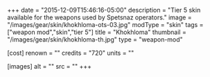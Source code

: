 +++
date = "2015-12-09T15:46:16-05:00"
description = "Tier 5 skin available for the weapons used by Spetsnaz operators."
image = "/images/gear/skin/khokhloma-ots-03.jpg"
modType = "skin"
tags = ["weapon mod","skin","tier 5"]
title = "Khokhloma"
thumbnail = "/images/gear/skin/khokhloma-th.jpg"
type = "weapon-mod"

[cost]
  renown = ""
  credits = "720"
  units = ""

[images]
  alt = ""
  src = ""
+++
